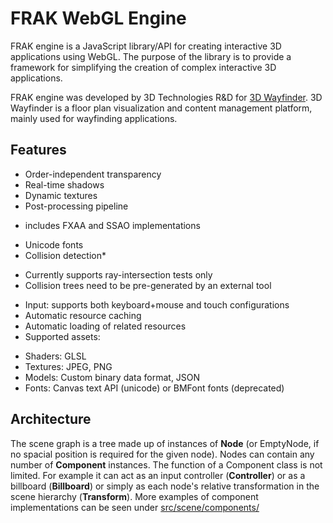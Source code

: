 # FRAK WebGL Engine

FRAK engine is a JavaScript library/API for creating interactive 3D applications using WebGL.
The purpose of the library is to provide a framework for simplifying the creation of complex interactive 3D applications.

FRAK engine was developed by 3D Technologies R&D for [3D Wayfinder](http://3dwayfinder.com/). 3D Wayfinder is a floor
plan visualization and content management platform, mainly used for wayfinding applications.

## Features
* Order-independent transparency
* Real-time shadows
* Dynamic textures
* Post-processing pipeline
 - includes FXAA and SSAO implementations
* Unicode fonts
* Collision detection*
 - Currently supports ray-intersection tests only
 - Collision trees need to be pre-generated by an external tool
* Input: supports both keyboard+mouse and touch configurations
* Automatic resource caching
* Automatic loading of related resources
* Supported assets:
 - Shaders: GLSL
 - Textures: JPEG, PNG
 - Models: Custom binary data format, JSON
 - Fonts: Canvas text API (unicode) or BMFont fonts (deprecated)

## Architecture
The scene graph is a tree made up of instances of **Node** (or EmptyNode, if no spacial position is required for the given node).
Nodes can contain any number of **Component** instances. The function of a Component class is not limited.
For example it can act as an input controller (**Controller**) or as a billboard (**Billboard**) or simply as each
node's relative transformation in the scene hierarchy (**Transform**).
More examples of component implementations can be seen under [src/scene/components/](src/scene/components/)
